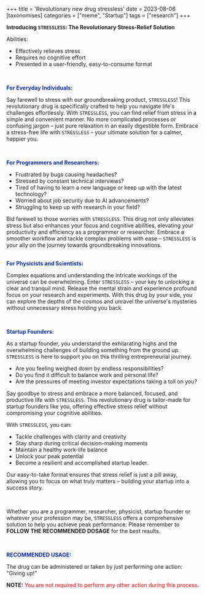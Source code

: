 +++
title = 'Revolutionary new drug stressless'
date = 2023-08-06
[taxonomises]
categories = ["meme", "Startup"]
tags = ["research"]
+++


**Introducing `STRESSLESS`: The Revolutionary Stress-Relief Solution**

Abilities:
- Effectively relieves stress
- Requires no cognitive effort
- Presented in a user-friendly, easy-to-consume format

<br>

<span style="color:#082aac">**For Everyday Individuals:**</span><br>

Say farewell to stress with our groundbreaking product, `STRESSLESS`! This revolutionary drug is specifically crafted to help you navigate life's challenges effortlessly. With `STRESSLESS`, you can find relief from stress in a simple and convenient manner. No more complicated processes or confusing jargon – just pure relaxation in an easily digestible form. Embrace a stress-free life with `STRESSLESS` – your ultimate solution for a calmer, happier you.

<br>

<span style="color:#082aac">**For Programmers and Researchers:**</span><br>
- Frustrated by bugs causing headaches? 
- Stressed by constant technical interviews? 
- Tired of having to learn a new language or keep up with the latest technology?
- Worried about job security due to AI advancements?
- Struggling to keep up with research in your field?

Bid farewell to those worries with `STRESSLESS`. This drug not only alleviates stress but also enhances your focus and cognitive abilities, elevating your productivity and efficiency as a programmer or researcher. Embrace a smoother workflow and tackle complex problems with ease – `STRESSLESS` is your ally on the journey towards groundbreaking innovations.
<br>
<br>

<span style="color:#082aac">**For Physicists and Scientists:**</span><br>

Complex equations and understanding the intricate workings of the universe can be overwhelming. Enter  `STRESSLESS` – your key to unlocking a clear and tranquil mind. Release the mental strain and experience profound focus on your research and experiments. With this drug by your side, you can explore the depths of the cosmos and unravel the universe's mysteries without unnecessary stress holding you back.


<br>

<span style="color:#082aac">**Startup Founders:**</span><br>

As a startup founder, you understand the exhilarating highs and the overwhelming challenges of building something from the ground up. `STRESSLESS` is here to support you on this thrilling entrepreneurial journey.

- Are you feeling weighed down by endless responsibilities?
- Do you find it difficult to balance work and personal life?
- Are the pressures of meeting investor expectations taking a toll on you?

Say goodbye to stress and embrace a more balanced, focused, and productive life with `STRESSLESS`. This revolutionary drug is tailor-made for startup founders like you, offering effective stress relief without compromising your cognitive abilities.

With `STRESSLESS`, you can:
- Tackle challenges with clarity and creativity
- Stay sharp during critical decision-making moments
- Maintain a healthy work-life balance
- Unlock your peak potential
- Become a resilient and accomplished startup leader.

Our easy-to-take format ensures that stress relief is just a pill away, allowing you to focus on what truly matters – building your startup into a success story.

<br>

Whether you are a programmer, researcher, physicist, startup founder or whatever your profession may be, `STRESSLESS` offers a comprehensive solution to help you achieve peak performance. Please remember to **FOLLOW THE RECOMMENDED DOSAGE** for the best results.

<br>

<span style="color:#082aac">**RECOMMENDED USAGE:**</span><br>

The drug can be administered or taken by just performing one action: "Giving up!"

**NOTE:** <span style="color:red">You are not required to perform any other action during this process</span>.